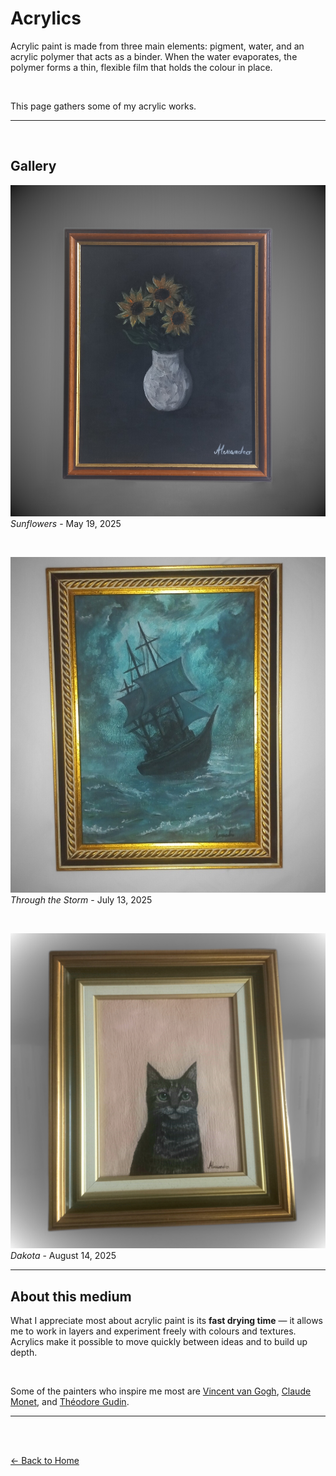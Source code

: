 # Acrylics 

Acrylic paint is made from three main elements: pigment, water, and an acrylic polymer that acts as a binder.
When the water evaporates, the polymer forms a thin, flexible film that holds the colour in place.  

<br>

This page gathers some of my acrylic works.

---

<br>

## Gallery

![Sunflowers](1000006507.jpg)
*Sunflowers* - May 19, 2025

<br>

![Through the Storm](1000006508.jpg)
*Through the Storm* - July 13, 2025

<br>

![Dakota](1000006504.jpg)
*Dakota* - August 14, 2025 

---

## About this medium

What I appreciate most about acrylic paint is its **fast drying time** — it allows me to work in layers and experiment freely with colours and textures.  
Acrylics make it possible to move quickly between ideas and to build up depth.

<br>

Some of the painters who inspire me most are [Vincent van Gogh](https://en.wikipedia.org/wiki/Vincent_van_Gogh), [Claude Monet](https://en.wikipedia.org/wiki/Claude_Monet), and [Théodore Gudin](https://en.wikipedia.org/wiki/Th%C3%A9odore_Gudin).

---

<br><br>

[← Back to Home](index.md)
